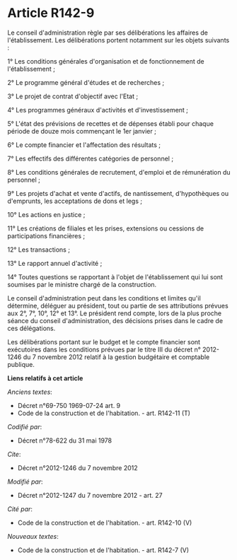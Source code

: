 # Article R142-9

Le conseil d'administration règle par ses délibérations les affaires de l'établissement. Les délibérations portent notamment
sur les objets suivants : 

1° Les conditions générales d'organisation et de fonctionnement de l'établissement ; 

2° Le programme général d'études et de recherches ; 

3° Le projet de contrat d'objectif avec l'Etat ; 

4° Les programmes généraux d'activités et d'investissement ; 

5° L'état des prévisions de recettes et de dépenses établi pour chaque période de douze mois commençant le 1er janvier ; 

6° Le compte financier et l'affectation des résultats ; 

7° Les effectifs des différentes catégories de personnel ; 

8° Les conditions générales de recrutement, d'emploi et de rémunération du personnel ; 

9° Les projets d'achat et vente d'actifs, de nantissement, d'hypothèques ou d'emprunts, les acceptations de dons et legs ; 

10° Les actions en justice ; 

11° Les créations de filiales et les prises, extensions ou cessions de participations financières ; 

12° Les transactions ; 

13° Le rapport annuel d'activité ; 

14° Toutes questions se rapportant à l'objet de l'établissement qui lui sont soumises par le ministre chargé de la
construction. 

Le conseil d'administration peut dans les conditions et limites qu'il détermine, déléguer au président, tout ou partie de ses
attributions prévues aux 2°, 7°, 10°, 12° et 13°. Le président rend compte, lors de la plus proche séance du conseil
d'administration, des décisions prises dans le cadre de ces délégations. 

Les délibérations portant sur le budget et le compte financier sont exécutoires dans les conditions prévues par le titre III
du décret n° 2012-1246 du 7 novembre 2012 relatif à la gestion budgétaire et comptable publique.

**Liens relatifs à cet article**

_Anciens textes_:

  - Décret n°69-750 1969-07-24 art. 9
  - Code de la construction et de l'habitation. - art. R142-11 (T)

_Codifié par_:

  - Décret n°78-622 du 31 mai 1978

_Cite_:

  - Décret n°2012-1246 du 7 novembre 2012

_Modifié par_:

  - Décret n°2012-1247 du 7 novembre 2012 - art. 27

_Cité par_:

  - Code de la construction et de l'habitation. - art. R142-10 (V)

_Nouveaux textes_:

  - Code de la construction et de l'habitation. - art. R142-7 (V)
